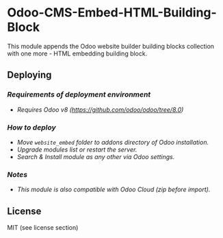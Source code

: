 Odoo-CMS-Embed-HTML-Building-Block
==================================

This module appends the Odoo website builder building blocks collection with one more - HTML embedding building block.

## Deploying

### _Requirements of deployment environment_

- _Requires Odoo v8 (https://github.com/odoo/odoo/tree/8.0)_

### _How to deploy_

- _Move `website_embed` folder to addons directory of Odoo installation._
- _Upgrade modules list or restart the server._
- _Search & Install module as any other via Odoo settings._

### _Notes_
- _This module is also compatible with Odoo Cloud (zip before import)._

## License
MIT (see license section)